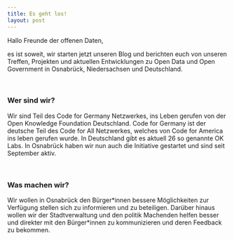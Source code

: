 ```yaml
---
title: Es geht los!
layout: post
---
```


<p>Hallo Freunde der offenen Daten,</p>
<p>es ist soweit, wir starten jetzt unseren Blog und berichten euch von unseren Treffen, Projekten und aktuellen Entwicklungen zu Open Data und Open Government in Osnabrück, Niedersachsen und Deutschland.</p>

<br>

<h3>Wer sind wir?</h3>
<p>Wir sind Teil des Code for Germany Netzwerkes, ins Leben gerufen von der Open Knowledge Foundation Deutschland. Code for Germany ist der deutsche Teil des Code for All Netzwerkes, welches von Code for America ins leben gerufen wurde. In Deutschland gibt es aktuell 26 so genannte OK Labs. In Osnabrück haben wir nun auch die Initiative gestartet und sind seit September aktiv.</p>

<br>

<h3>Was machen wir?</h3>
<p>Wir wollen in Osnabrück den Bürger*innen bessere Möglichkeiten zur Verfügung stellen sich zu informieren und zu beteiligen. Darüber hinaus wollen wir der Stadtverwaltung und den politik Machenden helfen besser und direkter mit den Bürger*innen zu kommunizieren und deren Feedback zu bekommen.</p>